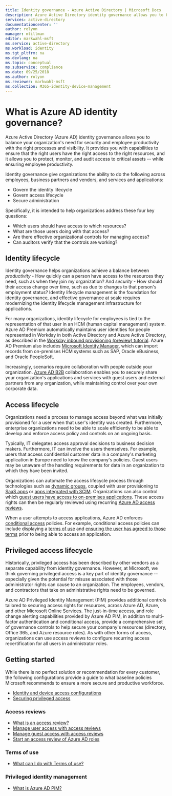 ```yaml
---
title: Identity governance - Azure Active Directory | Microsoft Docs
description: Azure Active Directory identity governance allows you to balance your organization's need for security and employee productivity with the right processes and visibility.
services: active-directory
documentationcenter: ''
author: rolyon
manager: mtillman
editor: markwahl-msft
ms.service: active-directory
ms.workload: identity
ms.tgt_pltfrm: na
ms.devlang: na
ms.topic: conceptual
ms.subservice: compliance
ms.date: 09/25/2018
ms.author: rolyon
ms.reviewer: markwahl-msft
ms.collection: M365-identity-device-management
---
```


# What is Azure AD identity governance?

Azure Active Directory (Azure AD) identity governance allows you to balance your organization's need for security and employee productivity with the right processes and visibility. It provides you with capabilities to ensure that the right users have the right access to the right resources, and it allows you to protect, monitor, and audit access to critical assets -- while ensuring employee productivity.  

Identity governance give organizations the ability to do the following across employees, business partners and vendors, and services and applications:

- Govern the identity lifecycle
- Govern access lifecycle
- Secure administration

Specifically, it is intended to help organizations address these four key questions:

- Which users should have access to which resources?
- What are those users doing with that access?
- Are there effective organizational controls for managing access?
- Can auditors verify that the controls are working?

## Identity lifecycle

Identity governance helps organizations achieve a balance between *productivity* - How quickly can a person have access to the resources they need, such as when they join my organization? And *security* - How should their access change over time, such as due to changes to that person's employment status?  Identity lifecycle management is the foundation for identity governance, and effective governance at scale requires modernizing the identity lifecycle management infrastructure for applications.

For many organizations, identity lifecycle for employees is tied to the representation of that user in an HCM (human capital management) system.  Azure AD Premium automatically maintains user identities for people represented in Workday in both Active Directory and Azure Active Directory, as described in the [Workday inbound provisioning (preview) tutorial](../saas-apps/workday-inbound-tutorial.md).  Azure AD Premium also includes [Microsoft Identity Manager](/microsoft-identity-manager/), which can import records from on-premises HCM systems such as SAP, Oracle eBusiness, and Oracle PeopleSoft.

Increasingly, scenarios require collaboration with people outside your organization. [Azure AD B2B](/azure/active-directory/b2b/) collaboration enables you to securely share your organization's applications and services with guest users and external partners from any organization, while maintaining control over your own corporate data.

## Access lifecycle

Organizations need a process to manage access beyond what was initially provisioned for a user when that user's identity was created.  Furthermore, enterprise organizations need to be able to scale efficiently to be able to develop and enforce access policy and controls on an ongoing basis.

Typically, IT delegates access approval decisions to business decision makers.  Furthermore, IT can involve the users themselves.  For example, users that access confidential customer data in a company's marketing application in Europe need to know the company's policies. Guest users may be unaware of the handling requirements for data in an organization to which they have been invited.

Organizations can automate the access lifecycle process through technologies such as [dynamic groups](../users-groups-roles/groups-dynamic-membership.md), coupled with user provisioning to [SaaS apps](../saas-apps/tutorial-list.md) or [apps integrated with SCIM](../manage-apps/use-scim-to-provision-users-and-groups.md).  Organizations can also control which [guest users have access to on-premises applications](../b2b/hybrid-cloud-to-on-premises.md).  These access rights can then be regularly reviewed using recurring [Azure AD access reviews](access-reviews-overview.md).

When a user attempts to access applications, Azure AD enforces [conditional access](/azure/active-directory/conditional-access/) policies. For example, conditional access policies can include displaying a [terms of use](active-directory-tou.md) and [ensuring the user has agreed to those terms](../conditional-access/require-tou.md) prior to being able to access an application.

## Privileged access lifecycle

Historically, privileged access has been described by other vendors as a separate capability from identity governance. However, at Microsoft, we think governing privileged access is a key part of identity governance -- especially given the potential for misuse associated with those administrator rights can cause to an organization. The employees, vendors, and contractors that take on administrative rights need to be governed.

Azure AD Privileged Identity Management (PIM) provides additional controls tailored to securing access rights for resources, across Azure AD, Azure, and other Microsoft Online Services.  The just-in-time access, and role change alerting capabilities provided by Azure AD PIM, in addition to multi-factor authentication and conditional access, provide a comprehensive set of governance controls to help secure your company's resources (directory, Office 365, and Azure resource roles). As with other forms of access, organizations can use access reviews to configure recurring access recertification for all users in administrator roles.

## Getting started

While there is no perfect solution or recommendation for every customer, the following configurations provide a guide to what baseline policies Microsoft recommends to ensure a more secure and productive workforce.

- [Identity and device access configurations](/microsoft-365/enterprise/microsoft-365-policies-configurations)
- [Securing privileged access](../users-groups-roles/directory-admin-roles-secure.md)


### Access reviews

- [What is an access review?](access-reviews-overview.md)
- [Manage user access with access reviews](manage-user-access-with-access-reviews.md)
- [Manage guest access with access reviews](manage-guest-access-with-access-reviews.md)
- [Start an access review of Azure AD roles](../privileged-identity-management/pim-how-to-start-security-review.md)

### Terms of use

- [What can I do with Terms of use?](active-directory-tou.md)

### Privileged identity management

- [What is Azure AD PIM?](../privileged-identity-management/pim-configure.md)
